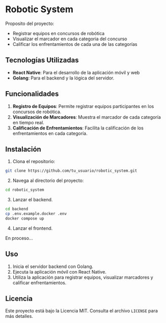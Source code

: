# Robotic System

Proposito del proyecto:

* Registrar equipos en concursos de robótica
* Visualizar el marcador en cada categoria del concurso
* Calificar los enfrentamientos de cada una de las categorías

## Tecnologías Utilizadas

- **React Native**: Para el desarrollo de la aplicación móvil y web
- **Golang**: Para el backend y la lógica del servidor.

## Funcionalidades

1. **Registro de Equipos**: Permite registrar equipos participantes en los concursos de robótica.
2. **Visualización de Marcadores**: Muestra el marcador de cada categoría en tiempo real.
3. **Calificación de Enfrentamientos**: Facilita la calificación de los enfrentamientos en cada categoría.

## Instalación

1. Clona el repositorio:

```bash
git clone https://github.com/tu_usuario/robotic_system.git
```
2. Navega al directorio del proyecto:

```bash
cd robotic_system
```
3. Lanzar el backend.

```bash
cd backend
cp .env.example.docker .env
docker compose up
```

4. Lanzar el frontend.

En proceso...

## Uso

1. Inicia el servidor backend con Golang.
2. Ejecuta la aplicación móvil con React Native.
3. Utiliza la aplicación para registrar equipos, visualizar marcadores y calificar enfrentamientos.


## Licencia

Este proyecto está bajo la Licencia MIT. Consulta el archivo `LICENSE` para más detalles.
